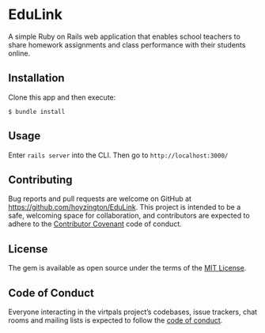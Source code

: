 # EduLink

A simple Ruby on Rails web application that enables school teachers to share homework assignments and class performance with their students online.

## Installation

Clone this app and then execute:

    $ bundle install

## Usage

Enter `rails server` into the CLI. Then go to `http://localhost:3000/` 

## Contributing

Bug reports and pull requests are welcome on GitHub at https://github.com/hoyzington/EduLink. This project is intended to be a safe, welcoming space for collaboration, and contributors are expected to adhere to the [Contributor Covenant](http://contributor-covenant.org) code of conduct.

## License

The gem is available as open source under the terms of the [MIT License](https://opensource.org/licenses/MIT).

## Code of Conduct

Everyone interacting in the virtpals project’s codebases, issue trackers, chat rooms and mailing lists is expected to follow the [code of conduct](https://https://github.com/hoyzington/virtpals/blob/master/CODE_OF_CONDUCT.md).

